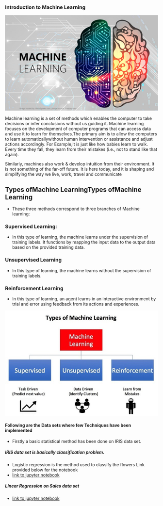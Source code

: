 ### Introduction to Machine Learning 


[![](https://raw.githubusercontent.com/bushra-31/Machine-Learning/main/Images.md/ml%20image.jpeg)](http://https://raw.githubusercontent.com/bushra-31/Machine-Learning/main/Images.md/ml%20image.jpeg)

Machine learning  is  a  set  of  methods  which  enables  the  computer  to  take  decisions  or infer conclusions without  us guiding  it. Machine  learning  focuses  on the development  of  computer programs that can access data and use it to learn for themselves.The primary aim is to allow the computers to learn automaticallywithout human intervention or assistance  and adjust  actions  accordingly. For  Example,it  is  just  like  how  babies  learn  to  walk. Every time they fall, they learn from their mistakes (i.e., not to stand like that again).

Similarly, machines also work & develop intuition from their environment. It is not something of the far-off future. It is here today, and it is shaping and simplifying the way we live, work, travel and communicate
## Types ofMachine LearningTypes ofMachine Learning
- These three methods correspond to three branches of Machine learning:
### Supervised Learning:
- In this type of learning, the machine learns under the supervision of training  labels.  It  functions  by  mapping  the  input  data  to  the  output  data based  on  the provided training data.
### Unsupervised Learning 
- In this type of learning, the machine learns without the supervision of training labels.
### Reinforcement  Learning
- In  this  type  of  learning,  an  agent  learns  in  an  interactive environment by trial and error using feedback from its actions and experiences.

[![](https://raw.githubusercontent.com/bushra-31/Machine-Learning/main/Images.md/types%20of%20ml.jpeg)](http://https://raw.githubusercontent.com/bushra-31/Machine-Learning/main/Images.md/types%20of%20ml.jpeg)

#### Following are the Data sets where few Techniques have been implemented 
- Firstly a basic statistical method has been done on IRIS data set. 
##### IRIS data set is basically classification problem.
- Logistic regression is the method used to classify the flowers
Link provided below for the notebook
- [link to jupyter notebook](https://github.com/bushra-31/Machine-Learning/blob/main/ML%20on%20IRIS%20data%20set/iris%20dataset%20new.ipynb "link to jupyter notebook")

##### Linear Regression on Sales data set 
- [link to jupyter notebook](https://github.com/bushra-31/Machine-Learning/blob/main/Sales%20on%20TV%20%2C%20Radio%20%2C%20Newspaper/Linear%20Regression%20on%20Sales%20Date.ipynb "link to jupyter notebook")
